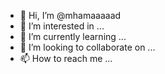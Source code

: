 - 👋 Hi, I’m @mhamaaaaad
- 👀 I’m interested in ...
- 🌱 I’m currently learning ...
- 💞️ I’m looking to collaborate on ...
- 📫 How to reach me ...

<!---
mhamaaaaad/mhamaaaaad is a ✨ special ✨ repository because its `README.md` (this file) appears on your GitHub profile.
You can click the Preview link to take a look at your changes.
--->
